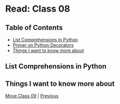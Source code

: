 # Read: Class 08

## Table of Contents

- [List Comprehensions in Python](#list-comprehensions-in-python)
- [Primer on Python Decorators](#primer-on-python-decorators)
- [Things I want to know more about](#things-i-want-to-know-more-about)

## List Comprehensions in Python

## Things I want to know more about

[Move Class 09](./Class09.md) | [Previous](./Class07.md)
